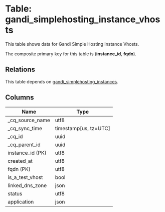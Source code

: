 # Table: gandi_simplehosting_instance_vhosts

This table shows data for Gandi Simple Hosting Instance Vhosts.

The composite primary key for this table is (**instance_id**, **fqdn**).

## Relations

This table depends on [gandi_simplehosting_instances](gandi_simplehosting_instances).

## Columns

| Name          | Type          |
| ------------- | ------------- |
|_cq_source_name|utf8|
|_cq_sync_time|timestamp[us, tz=UTC]|
|_cq_id|uuid|
|_cq_parent_id|uuid|
|instance_id (PK)|utf8|
|created_at|utf8|
|fqdn (PK)|utf8|
|is_a_test_vhost|bool|
|linked_dns_zone|json|
|status|utf8|
|application|json|